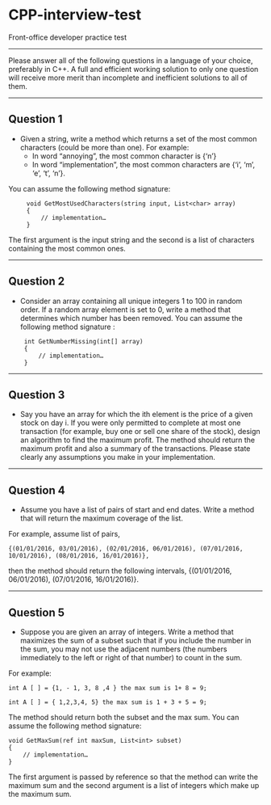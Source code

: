 # CPP-interview-test

Front-office developer practice test

------------------------------------------------

Please answer all of the following questions in a language of your choice, preferably in C++. A full and efficient working solution to only one question will receive more merit than incomplete and inefficient solutions to all of them.

------------------------------------------------

## Question 1
* Given a string, write a method which returns a set of the most common characters (could be more than one).
For example: 
    * In word “annoying”, the most common character is {‘n’}
    * In word “implementation”, the most common characters are {‘i’, ‘m’, ‘e’, ‘t’, ‘n’}. 

You can assume the following method signature:


         void GetMostUsedCharacters(string input, List<char> array)
         {
             // implementation…
         }

The first argument is the input string and the second is a list of characters containing the most common ones.

--------------------------------------------------------------------------------------------------------------

## Question 2
* Consider an array containing all unique integers 1 to 100 in random order. If a random array element is set to 0, write a method that determines which number has been removed. You can assume the following method signature :

       int GetNumberMissing(int[] array)
       {
           // implementation…
       }

--------------------------------------------------------------------------------------------------------------

## Question 3
* Say you have an array for which the ith element is the price of a given stock on day i. If you were only permitted to complete at most one transaction (for example, buy one or sell one share of the stock), design an algorithm to find the maximum profit. The method should return the maximum profit and also a summary of the transactions. Please state clearly any assumptions you make in your implementation.

---------------------------------------------------------------------------------------------------------------

## Question 4
* Assume you have a list of pairs of start and end dates. Write a method that will return the maximum coverage of the list.

For example, assume list of pairs,

    {(01/01/2016, 03/01/2016), (02/01/2016, 06/01/2016), (07/01/2016, 10/01/2016), (08/01/2016, 16/01/2016)},

then the method should return the following intervals, {(01/01/2016, 06/01/2016), (07/01/2016, 16/01/2016)}.

---------------------------------------------------------------------------------------------------------------

## Question 5
* Suppose you are given an array of integers. Write a method that maximizes the sum of a subset such that if you include the number in the sum, you may not use the adjacent numbers (the numbers immediately to the left or right of that number) to count in the sum.

For example:

    int A [ ] = {1, - 1, 3, 8 ,4 } the max sum is 1+ 8 = 9;

    int A [ ] = { 1,2,3,4, 5} the max sum is 1 + 3 + 5 = 9;

The method should return both the subset and the max sum. You can assume the following method signature:

    void GetMaxSum(ref int maxSum, List<int> subset)
    {
        // implementation…
    }

The first argument is passed by reference so that the method can write the maximum sum and the second argument is a list of integers which make up the maximum sum.
